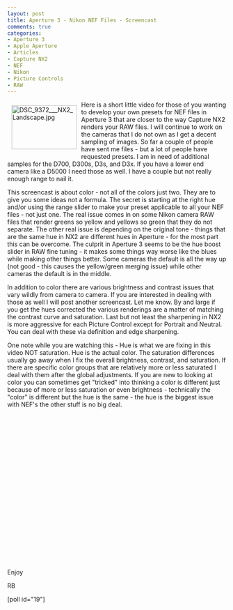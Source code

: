 ```yaml
---
layout: post
title: Aperture 3 - Nikon NEF Files - Screencast
comments: true
categories:
- Aperture 3
- Apple Aperture
- Articles
- Capture NX2
- NEF
- Nikon
- Picture Controls
- RAW
---
```

<a rel="lightbox" href="/wp-content/uploads/2010/02/DSC_9372___NX2_Landscape.jpg"><img title="DSC_9372___NX2_Landscape.jpg" src="/wp-content/uploads/2010/02/.thumbs/.DSC_9372___NX2_Landscape.jpg" border="0" alt="DSC_9372___NX2_Landscape.jpg" hspace="10" vspace="10" width="150" height="101" align="left" /></a>Here is a short little video for those of you wanting to develop your own presets for NEF files in Aperture 3 that are closer to the way Capture NX2 renders your RAW files. I will continue to work on the cameras that I do not own as I get a decent sampling of images. So far a couple of people have sent me files - but a lot of people have requested presets. I am in need of additional samples for the D700, D300s, D3s, and D3x. If you have a lower end camera like a D5000 I need those as well. I have a couple but not really enough range to nail it.

This screencast is about color - not all of the colors just two. They are to give you some ideas not a formula. The secret is starting at the right hue and/or using the range slider to make your preset applicable to all your NEF files - not just one. The real issue comes in on some Nikon camera RAW files that render greens so yellow and yellows so green that they do not separate. The other real issue is depending on the original tone - things that are the same hue in NX2 are different hues in Aperture - for the most part this can be overcome. The culprit in Aperture 3 seems to be the hue boost slider in RAW fine tuning - it makes some things way worse like the blues while making other things better. Some cameras the default is all the way up (not good - this causes the yellow/green merging issue) while other cameras the default is in the middle.

In addition to color there are various brightness and contrast issues that vary wildly from camera to camera. If you are interested in dealing with those as well I will post another screencast. Let me know. By and large if you get the hues corrected the various renderings are a matter of matching the contrast curve and saturation. Last but not least the sharpening in NX2 is more aggressive for each Picture Control except for Portrait and Neutral. You can deal with these via definition and edge sharpening.

One note while you are watching this - Hue is what we are fixing in this video NOT saturation. Hue is the actual color. The saturation differences usually go away when I fix the overall brightness, contrast, and saturation. If there are specific color groups that are relatively more or less saturated I deal with them after the global adjustments. If you are new to looking at color you can sometimes get "tricked" into thinking a color is different just because of more or less saturation or even brightness - technically the "color" is different but the hue is the same - the hue is the biggest issue with NEF's the other stuff is no big deal.

<object classid="clsid:d27cdb6e-ae6d-11cf-96b8-444553540000" width="560" height="340" codebase="http://download.macromedia.com/pub/shockwave/cabs/flash/swflash.cab#version=6,0,40,0"><param name="allowFullScreen" value="true" /><param name="allowscriptaccess" value="always" /><param name="src" value="http://www.youtube.com/v/N_eAL8S7OFg&amp;hl=en_US&amp;fs=1&amp;hd=1" /><param name="allowfullscreen" value="true" /><embed type="application/x-shockwave-flash" width="560" height="340" src="http://www.youtube.com/v/N_eAL8S7OFg&amp;hl=en_US&amp;fs=1&amp;hd=1" allowscriptaccess="always" allowfullscreen="true"></embed></object>

Enjoy

RB

[poll id="19"] 